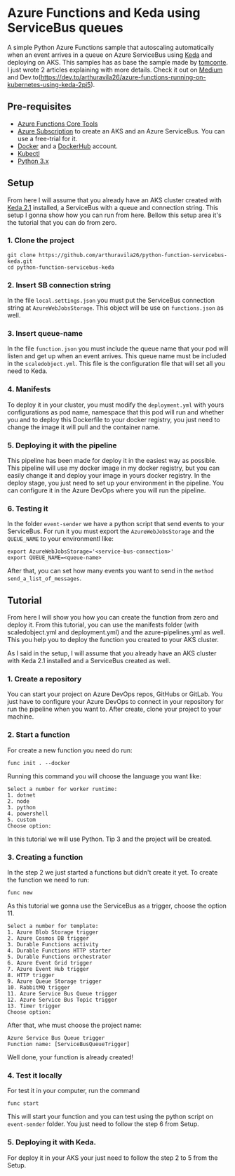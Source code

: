# Azure Functions and Keda using ServiceBus queues

A simple Python Azure Functions sample that autoscaling automatically when an event arrives 
in a queue on Azure ServiceBus using [Keda](https://keda.sh) and deploying on AKS.
This samples has as base the sample made by [tomconte](https://github.com/tomconte/sample-keda-queue-jobs).
I just wrote 2 articles explaining with more details. Check it out on [Medium](https://arthurvila.medium.com/azure-functions-running-on-kubernetes-using-keda-4a30205cdc32) and Dev.to(https://dev.to/arthuravila26/azure-functions-running-on-kubernetes-using-keda-2pi5).

## Pre-requisites

- [Azure Functions Core Tools](https://github.com/Azure/azure-functions-core-tools)
- [Azure Subscription](https://azure.microsoft.com/en-us/free/search/?&ef_id=Cj0KCQiA962BBhCzARIsAIpWEL0yJq5fIWttHFgLd9uGDa60_uvpeIwIKkM0Yp7tPV2X5MO-vgYe1IkaAmDjEALw_wcB:G:s&OCID=AID2100014_SEM_Cj0KCQiA962BBhCzARIsAIpWEL0yJq5fIWttHFgLd9uGDa60_uvpeIwIKkM0Yp7tPV2X5MO-vgYe1IkaAmDjEALw_wcB:G:s&dclid=CjgKEAiA962BBhDLtsGQrbzDjhgSJAAz72xRYG7Mk8H3qy1-MUwv68CQOOMrp4__0iXetkmGBVFayPD_BwE) to create an AKS and an Azure ServiceBus. You can use a free-trial for it.
- [Docker](https://docs.docker.com/get-docker/) and a [DockerHub](https://hub.docker.com) account.
- [Kubectl](https://kubernetes.io/docs/tasks/tools/install-kubectl/)
- [Python 3.x](https://www.python.org/downloads/)

## Setup

From here I will assume that you already have an AKS cluster created with [Keda 2.1](https://keda.sh/docs/2.1/deploy/) installed, a ServiceBus with a queue and connection string.
This setup I gonna show how you can run from here. Bellow this setup area it's the tutorial that you can do from zero.

### 1. Clone the project
```
git clone https://github.com/arthuravila26/python-function-servicebus-keda.git
cd python-function-servicebus-keda
```
### 2. Insert SB connection string

In the file ```local.settings.json``` you must put the ServiceBus connection string at ```AzureWebJobsStorage```. This object will be use on ```functions.json``` as well.

### 3. Insert queue-name

In the file ```function.json``` you must include the queue name that your pod will listen and get up when an event arrives.
This queue name must be included in the ```scaledobject.yml```. This file is the configuration file that will set all you need to Keda.


### 4. Manifests

To deploy it in your cluster, you must modify the ```deployment.yml``` with yours configurations as pod name, namespace that this pod will run and whether you and to deploy this Dockerfile to your docker registry, you just need to change the image it will pull and the container name.

### 5. Deploying it with the pipeline

This pipeline has been made for deploy it in the easiest way as possible.
This pipeline will use my docker image in my docker registry, but you can easily change it and deploy your image in yours docker registry.
In the deploy stage, you just need to set up your environment in the pipeline. You can configure it in the Azure DevOps where you will run the pipeline.

### 6. Testing it

In the folder ```event-sender``` we have a python script that send events to your ServiceBus.
For run it you must export the ```AzureWebJobsStorage``` and the ```QUEUE_NAME``` to your environmentl like:
```
export AzureWebJobsStorage='<service-bus-connection>'
export QUEUE_NAME=<queue-name>
```

After that, you can set how many events you want to send in the ```method send_a_list_of_messages```.


## Tutorial

From here I will show you how you can create the function from zero and deploy it.
From this tutorial, you can use the manifests folder (with scaledobject.yml and deployment.yml) and the azure-pipelines.yml as well. This you
help you to deploy the function you created to your AKS cluster.

As I said in the setup, I will assume that you already have an AKS cluster with Keda 2.1 installed and a ServiceBus created as well.

### 1. Create a repository

You can start your project on Azure DevOps repos, GitHubs or GitLab. You just have to configure your Azure DevOps to connect in your repository for run the pipeline when you want to.
After create, clone your project to your machine.

### 2. Start a function

For create a new function you need do run:
```
func init . --docker
```
Running this command you will choose the language you want like:

```
Select a number for worker runtime:
1. dotnet
2. node
3. python
4. powershell
5. custom
Choose option:
```

In this tutorial we will use Python. Tip 3 and the project will be created.

### 3. Creating a function

In the step 2 we just started a functions but didn't create it yet.
To create the function we need to run:

```
func new
```

As this tutorial we gonna use the ServiceBus as a trigger, choose the option 11.

```
Select a number for template:
1. Azure Blob Storage trigger
2. Azure Cosmos DB trigger
3. Durable Functions activity
4. Durable Functions HTTP starter
5. Durable Functions orchestrator
6. Azure Event Grid trigger
7. Azure Event Hub trigger
8. HTTP trigger
9. Azure Queue Storage trigger
10. RabbitMQ trigger
11. Azure Service Bus Queue trigger
12. Azure Service Bus Topic trigger
13. Timer trigger
Choose option: 
```
After that, whe must choose the project name:

```
Azure Service Bus Queue trigger
Function name: [ServiceBusQueueTrigger] 
```

Well done, your function is already created!

### 4. Test it locally

For test it in your computer, run the command

```
func start
```

This will start your function and you can test using the python script on ```event-sender``` folder.
You just need to follow the step 6 from Setup.

### 5. Deploying it with Keda.

For deploy it in your AKS your just need to follow the step 2 to 5 from the Setup.
